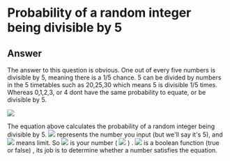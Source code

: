 # Probability of a random integer being divisible by 5
## Answer
The answer to this question is obvious. One out of every five numbers is divisible by 5, meaning there is a 1/5 chance. 5 can be divided by numbers in the 5 timetables such as 20,25,30 which means 5 is divisible 1/5 times. Whereas 0,1,2,3, or 4 dont have the same probability to equate, or be divisible by 5. 

![](https://i.imgur.com/acvIzhu.png)

The equation above calculates the probability of a random integer being divisible by 5. ![](https://i.imgur.com/EGWXRdV.png) represents the number you input (but we'll say it's 5), and ![](https://i.imgur.com/aZspNVM.png) means limit. So ![](https://i.imgur.com/PLA3gdX.png) is your number ( ![](https://i.imgur.com/EGWXRdV.png) ) . ![](https://i.imgur.com/vzfoBmo.png) is a boolean function (true or false) , its job is to determine whether a number satisfies the equation. 

